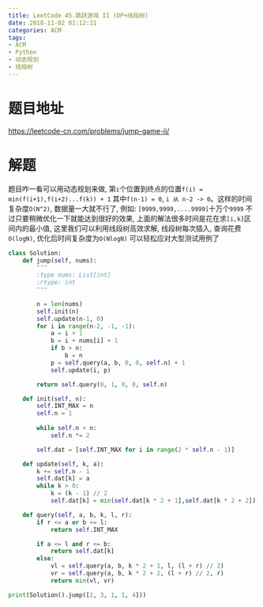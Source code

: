 ```yaml
---
title: LeetCode 45.跳跃游戏 II (DP+线段树)
date: 2018-11-02 01:12:11
categories: ACM
tags:
- ACM
- Python
- 动态规划
- 线段树
---
```


# 题目地址
https://leetcode-cn.com/problems/jump-game-ii/

# 解题
题目咋一看可以用动态规划来做, 第`i`个位置到终点的位置`f(i) = min(f(i+1),f(i+2)...f(k)) + 1` 其中`f(n-1) = 0`, `i 从 n-2 -> 0`。这样的时间复杂度`O(N^2)`, 数据量一大就不行了, 例如: `[9999,9999,....9999]`十万个`9999`
不过只要稍微优化一下就能达到很好的效果, 上面的解法很多时间是花在求`[i,k]`区间内的最小值, 这里我们可以利用线段树高效求解, 线段树每次插入, 查询花费`O(logN)`, 优化后时间复杂度为`O(NlogN)` 可以轻松应对大型测试用例了
```Python
class Solution:
    def jump(self, nums):
        """
        :type nums: List[int]
        :rtype: int
        """

        n = len(nums)
        self.init(n)
        self.update(n-1, 0)
        for i in range(n-2, -1, -1):
            a = i + 1
            b = i + nums[i] + 1
            if b > n:
                b = n
            p = self.query(a, b, 0, 0, self.n) + 1
            self.update(i, p)

        return self.query(0, 1, 0, 0, self.n)

    def init(self, n):
        self.INT_MAX = n
        self.n = 1
        
        while self.n < n:
            self.n *= 2

        self.dat = [self.INT_MAX for i in range(2 * self.n - 1)]

    def update(self, k, a):
        k += self.n - 1
        self.dat[k] = a
        while k > 0:
            k = (k - 1) // 2
            self.dat[k] = min(self.dat[k * 2 + 1],self.dat[k * 2 + 2])

    def query(self, a, b, k, l, r):
        if r <= a or b <= l:
            return self.INT_MAX

        if a <= l and r <= b:
            return self.dat[k]
        else:
            vl = self.query(a, b, k * 2 + 1, l, (l + r) // 2)
            vr = self.query(a, b, k * 2 + 2, (l + r) // 2, r)
            return min(vl, vr)

print(Solution().jump([2, 3, 1, 1, 4]))
```